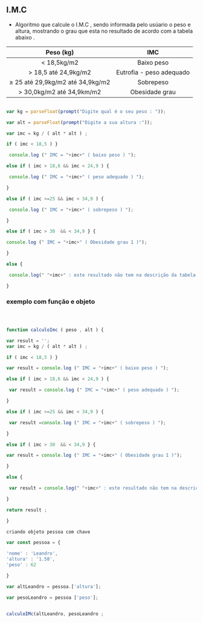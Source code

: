 ## I.M.C

* Algoritmo que calcule o I.M.C  , sendo informada pelo usúario o peso e altura, mostrando o grau que esta no resultado de acordo com a tabela abaixo .


|Peso (kg) | IMC |
|:--:|:--:|
| < 18,5kg/m2 | Baixo peso |
| > 18,5 até 24,9kg/m2 | Eutrofia - peso adequado |
| ≥ 25 até 29,9kg/m2 até 34,9kg/m2 | Sobrepeso |
| > 30,0kg/m2 até 34,9km/m2 | Obesidade grau |

```javascript

var kg = parseFloat(prompt("Digite qual é o seu peso : "));

var alt = parseFloat(prompt("Digite a sua altura :"));

var imc = kg / ( alt * alt ) ; 

if ( imc < 18,5 ) }

 console.log (" IMC = "+imc+" ( baixo peso ) ");

else if ( imc > 18,6 && imc < 24,9 ) {

 console.log (" IMC = "+imc+" ( peso adequado ) ");

}

else if ( imc >=25 && imc < 34,9 ) {

 console.log (" IMC = "+imc+" ( sobrepeso ) ");

}

else if ( imc > 30  && < 34,9 } {

console.log (" IMC = "+imc+" ( Obesidade grau 1 )");

}

else {

 console.log(" "+imc+" : este resultado não tem na descrição da tabela I.M.C ");

}


```

### exemplo com função e objeto 

```javascript 



function calculoImc ( peso , alt ) {

var result = '';
var imc = kg / ( alt * alt ) ; 

if ( imc < 18,5 ) }

var result = console.log (" IMC = "+imc+" ( baixo peso ) ");

else if ( imc > 18,6 && imc < 24,9 ) {

 var result = console.log (" IMC = "+imc+" ( peso adequado ) ");

}

else if ( imc >=25 && imc < 34,9 ) {

 var result =console.log (" IMC = "+imc+" ( sobrepeso ) ");

}

else if ( imc > 30  && < 34,9 } {

var result = console.log (" IMC = "+imc+" ( Obesidade grau 1 )");

}

else {

 var result = console.log(" "+imc+" : este resultado não tem na descrição da tabela I.M.C ");

}

return result ;

}

criando objeto pessoa com chave

var const pessoa = {

'nome' : 'Leandro',
'altura' : '1.58',
'peso' : 62 

}

var altLeandro = pessoa.['altura'];

var pesoLeandro = pessoa ['peso'];


calculoIMc(altLeandro, pesoLeandro ; 



```
